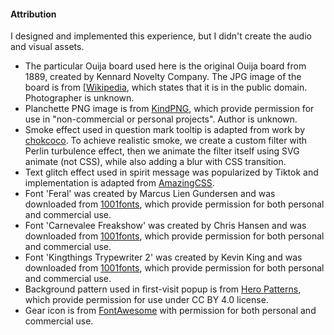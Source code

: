 #### Attribution

I designed and implemented this experience, but I didn't create the audio and visual assets.

- The particular Ouija board used here is the original Ouija board from 1889, created by Kennard Novelty Company. The JPG image of the board is from [[Wikipedia](https://en.wikipedia.org/wiki/Ouija#/media/File:Ouija_board_-_Kennard_Novelty_Company.png), which states that it is in the public domain. Photographer is unknown.
- Planchette PNG image is from [KindPNG](https://www.kindpng.com/imgv/hToiomo_transparent-planchette-png-ouija-board-planchette-png-png/), which provide permission for use in "non-commercial or personal projects". Author is unknown.
- Smoke effect used in question mark tooltip is adapted from work by [chokcoco](https://segmentfault.com/a/1190000041189786/en). To achieve realistic smoke, we create a custom filter with Perlin turbulence effect, then we animate the filter itself using SVG animate (not CSS), while also adding a blur with CSS transition.
- Text glitch effect used in spirit message was popularized by Tiktok and implementation is adapted from [AmazingCSS](https://amazingcss.com/glitch-text-effect-like-tiktok/).
- Font 'Feral' was created by Marcus Lien Gundersen and was downloaded from [1001fonts](https://www.1001fonts.com/feral-font.html), which provide permission for both personal and commercial use.
- Font 'Carnevalee Freakshow' was created by Chris Hansen and was downloaded from [1001fonts](https://www.1001fonts.com/carnivalee-freakshow-font.html), which provide permission for both personal and commercial use.
- Font 'Kingthings Trypewriter 2' was created by Kevin King and was downloaded from [1001fonts](https://www.1001fonts.com/kingthings-trypewriter-2-font.html), which provide permission for both personal and commercial use.
- Background pattern used in first-visit popup is from [Hero Patterns](https://heropatterns.com/), which provide permission for use under CC BY 4.0 license.
- Gear icon is from [FontAwesome](https://fontawesome.com/icons/gear?s=solid) with permission for both personal and commercial use.
